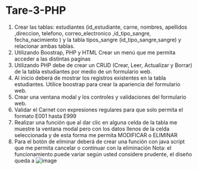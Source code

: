 # Tare-3-PHP
1. Crear las tablas: estudiantes (id_estudiante, carne, nombres, apellidos ,direccion,
telefono, correo_electronico ,id_tipo_sangre, fecha_nacimiento ) y la tabla
tipos_sangre (id_tipo_sangre,sangre) y relacionar ambas tablas.
2. Utilizando Boostrap, PHP y HTML Crear un menú que me permita acceder a las
distintas paginas
3. Utilizando PHP debe de crear un CRUD (Crear, Leer, Actualizar y Borrar) de la tabla
estudiantes por medio de un formulario web.
4. Al inicio deberá de mostrar los registros existentes en la tabla estudiantes. Utilice
boostrap para crear la apariencia del formulario web.
5. Crear una ventana modal y los controles y validaciones del formulario web.
6. Validar el Carnet con expresiones regulares para que solo permita el formato E001
hasta E999
7. Realizar una función que al dar clic en alguna celda de la tabla me muestre la ventana
modal pero con los datos llenos de la celda seleccionada y de esta forma me permita
MODIFICAR o ELIMINAR
8. Para el botón de eliminar deberá de crear una función con java script que me
permita cancelar o continuar con la eliminación
Nota: el funcionamiento puede variar según usted considere prudente, el diseño queda a
![image](https://github.com/dejosue/Tare-3-PHP/assets/112791712/28702ea7-1e54-4b11-aae7-a5d452f4a250)
